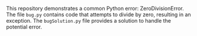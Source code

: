 This repository demonstrates a common Python error: ZeroDivisionError. The file `bug.py` contains code that attempts to divide by zero, resulting in an exception. The `bugSolution.py` file provides a solution to handle the potential error.
